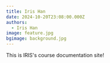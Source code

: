 ```yaml
---
title: Iris Han
date: 2024-10-20T23:08:00.000Z
authors:
  - Iris Han
image: feature.jpg
bgimage: background.jpg
---
```

This is IRIS's course documentation site!

